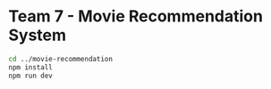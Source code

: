 # Team 7 - Movie Recommendation System

```bash
cd ../movie-recommendation
npm install
npm run dev
```